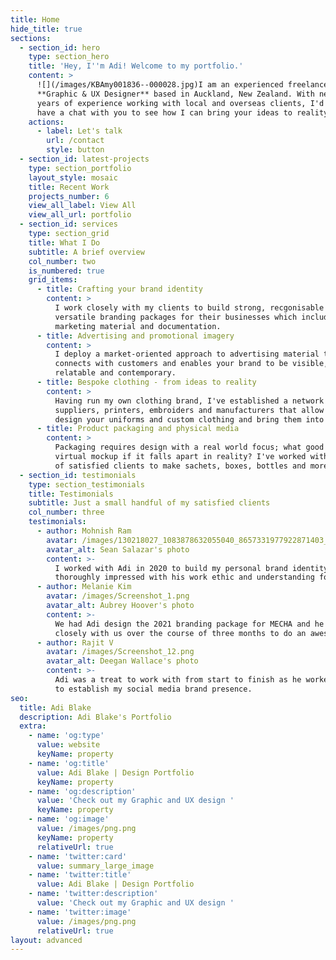 ```yaml
---
title: Home
hide_title: true
sections:
  - section_id: hero
    type: section_hero
    title: 'Hey, I''m Adi! Welcome to my portfolio.'
    content: >
      ![](/images/KBAmy001836--000028.jpg)I am an experienced freelance
      **Graphic & UX Designer** based in Auckland, New Zealand. With nearly five
      years of experience working with local and overseas clients, I'd love to
      have a chat with you to see how I can bring your ideas to reality.
    actions:
      - label: Let's talk
        url: /contact
        style: button
  - section_id: latest-projects
    type: section_portfolio
    layout_style: mosaic
    title: Recent Work
    projects_number: 6
    view_all_label: View All
    view_all_url: portfolio
  - section_id: services
    type: section_grid
    title: What I Do
    subtitle: A brief overview
    col_number: two
    is_numbered: true
    grid_items:
      - title: Crafting your brand identity
        content: >
          I work closely with my clients to build strong, recgonisable and
          versatile branding packages for their businesses which include logos,
          marketing material and documentation. 
      - title: Advertising and promotional imagery
        content: >
          I deploy a market-oriented approach to advertising material that
          connects with customers and enables your brand to be visible,
          relatable and contemporary.
      - title: Bespoke clothing - from ideas to reality
        content: >
          Having run my own clothing brand, I've established a network of
          suppliers, printers, embroiders and manufacturers that allow me to
          design your uniforms and custom clothing and bring them into reality. 
      - title: Product packaging and physical media
        content: >
          Packaging requires design with a real world focus; what good is a
          virtual mockup if it falls apart in reality? I've worked with dozens
          of satisfied clients to make sachets, boxes, bottles and more. 
  - section_id: testimonials
    type: section_testimonials
    title: Testimonials
    subtitle: Just a small handful of my satisfied clients
    col_number: three
    testimonials:
      - author: Mohnish Ram
        avatar: /images/130218027_1083878632055040_8657331977922871403_n.jpg
        avatar_alt: Sean Salazar's photo
        content: >-
          I worked with Adi in 2020 to build my personal brand identity and was
          thoroughly impressed with his work ethic and understanding for design.
      - author: Melanie Kim
        avatar: /images/Screenshot_1.png
        avatar_alt: Aubrey Hoover's photo
        content: >-
          We had Adi design the 2021 branding package for MECHA and he worked
          closely with us over the course of three months to do an awesome job!
      - author: Rajit V
        avatar: /images/Screenshot_12.png
        avatar_alt: Deegan Wallace's photo
        content: >-
          Adi was a treat to work with from start to finish as he worked with me
          to establish my social media brand presence.
seo:
  title: Adi Blake
  description: Adi Blake's Portfolio
  extra:
    - name: 'og:type'
      value: website
      keyName: property
    - name: 'og:title'
      value: Adi Blake | Design Portfolio
      keyName: property
    - name: 'og:description'
      value: 'Check out my Graphic and UX design '
      keyName: property
    - name: 'og:image'
      value: /images/png.png
      keyName: property
      relativeUrl: true
    - name: 'twitter:card'
      value: summary_large_image
    - name: 'twitter:title'
      value: Adi Blake | Design Portfolio
    - name: 'twitter:description'
      value: 'Check out my Graphic and UX design '
    - name: 'twitter:image'
      value: /images/png.png
      relativeUrl: true
layout: advanced
---
```

